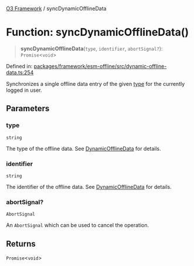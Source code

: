 [O3 Framework](../API.md) / syncDynamicOfflineData

# Function: syncDynamicOfflineData()

> **syncDynamicOfflineData**(`type`, `identifier`, `abortSignal?`): `Promise`\<`void`\>

Defined in: [packages/framework/esm-offline/src/dynamic-offline-data.ts:254](https://github.com/UjjawalPrabhat/openmrs-esm-core/blob/main/packages/framework/esm-offline/src/dynamic-offline-data.ts#L254)

Synchronizes a single offline data entry of the given [type](#syncdynamicofflinedata) for the currently logged in user.

## Parameters

### type

`string`

The type of the offline data. See [DynamicOfflineData](../interfaces/DynamicOfflineData.md) for details.

### identifier

`string`

The identifier of the offline data. See [DynamicOfflineData](../interfaces/DynamicOfflineData.md) for details.

### abortSignal?

`AbortSignal`

An `AbortSignal` which can be used to cancel the operation.

## Returns

`Promise`\<`void`\>
